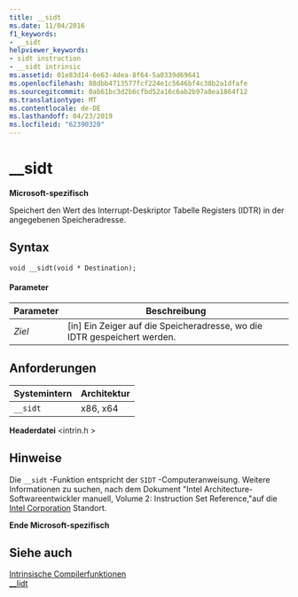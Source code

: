 ```yaml
---
title: __sidt
ms.date: 11/04/2016
f1_keywords:
- __sidt
helpviewer_keywords:
- sidt instruction
- __sidt intrinsic
ms.assetid: 01e83d14-6e63-4dea-8f64-5a0339d69641
ms.openlocfilehash: 88dbb4713577fcf224e1c5646bf4c38b2a1dfafe
ms.sourcegitcommit: 0ab61bc3d2b6cfbd52a16c6ab2b97a8ea1864f12
ms.translationtype: MT
ms.contentlocale: de-DE
ms.lasthandoff: 04/23/2019
ms.locfileid: "62390320"
---
```

# <a name="sidt"></a>__sidt

**Microsoft-spezifisch**

Speichert den Wert des Interrupt-Deskriptor Tabelle Registers (IDTR) in der angegebenen Speicheradresse.

## <a name="syntax"></a>Syntax

```
void __sidt(void * Destination);
```

#### <a name="parameters"></a>Parameter

|Parameter|Beschreibung|
|---------------|-----------------|
|*Ziel*|[in] Ein Zeiger auf die Speicheradresse, wo die IDTR gespeichert werden.|

## <a name="requirements"></a>Anforderungen

|Systemintern|Architektur|
|---------------|------------------|
|`__sidt`|x86, x64|

**Headerdatei** \<intrin.h >

## <a name="remarks"></a>Hinweise

Die `__sidt` -Funktion entspricht der `SIDT` -Computeranweisung. Weitere Informationen zu suchen, nach dem Dokument "Intel Architecture-Softwareentwickler manuell, Volume 2: Instruction Set Reference,"auf die [Intel Corporation](https://software.intel.com/articles/intel-sdm) Standort.

**Ende Microsoft-spezifisch**

## <a name="see-also"></a>Siehe auch

[Intrinsische Compilerfunktionen](../intrinsics/compiler-intrinsics.md)<br/>
[__lidt](../intrinsics/lidt.md)